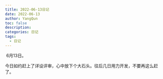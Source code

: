 ```yaml
---
title: 2022-06-13日记
date: 2022-06-13
author: YangQun
toc: false
description:
categories: 日记
tags:
  - 日记
---
```


​        6月13日。

​        今日如约赶上了详设评审，心中放下个大石头。往后几日用力开发，不要再这么赶了。
